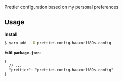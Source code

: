 Prettier configuration based on my personal preferences

## Usage

**Install**:

```bash
$ yarn add --D prettier-config-haaxor1689s-config
```

**Edit `package.json`**:

```jsonc
{
  // ...
  "prettier": "prettier-config-haaxor1689s-config"
}
```
